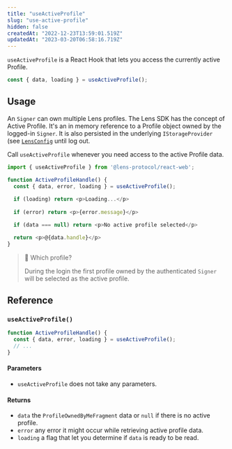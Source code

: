 ```yaml
---
title: "useActiveProfile"
slug: "use-active-profile"
hidden: false
createdAt: "2022-12-23T13:59:01.519Z"
updatedAt: "2023-03-20T06:58:16.719Z"
---
```

`useActiveProfile` is a React Hook that lets you access the currently active Profile.

```typescript
const { data, loading } = useActiveProfile();
```



## Usage

An `Signer` can own multiple Lens profiles. The Lens SDK has the concept of Active Profile. It's an in memory reference to a Profile object owned by the logged-in `Signer`. It is also persisted in the underlying `IStorageProvider` (see [`LensConfig`](doc:sdk-getting-started) until log out.

Call `useActiveProfile` whenever you need access to the active Profile data.

```typescript
import { useActiveProfile } from '@lens-protocol/react-web';

function ActiveProfileHandle() {
  const { data, error, loading } = useActiveProfile();
  
  if (loading) return <p>Loading...</p>
  
  if (error) return <p>{error.message}</p>

  if (data === null) return <p>No active profile selected</p>

  return <p>@{data.handle}</p>
}
```



> 📘 Which profile?
> 
> During the login the first profile owned by the authenticated `Signer` will be selected as the active profile.

## Reference

### `useActiveProfile()`

```typescript
function ActiveProfileHandle() {
  const { data, error, loading } = useActiveProfile();
  // ...
}
```



#### Parameters

- `useActiveProfile` does not take any parameters.

#### Returns

- `data` the `ProfileOwnedByMeFragment` data or `null` if there is no active profile.
- `error` any error it might occur while retrieving active profile data.
- `loading` a flag that let you determine if `data` is ready to be read.